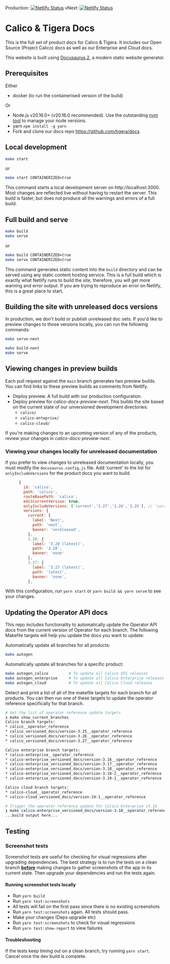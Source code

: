 Production: [![Netlify Status](https://api.netlify.com/api/v1/badges/58c3464e-f1ba-4a32-8c6e-0e41fe8e0f45/deploy-status)](https://app.netlify.com/sites/tigera/deploys)
vNext: [![Netlify Status](https://api.netlify.com/api/v1/badges/b5b32cd6-5303-4d84-90e8-9379a961a5bf/deploy-status)](https://app.netlify.com/sites/calico-docs-preview-next/deploys)

# Calico & Tigera Docs

This is the full set of product docs for Calico & Tigera. It includes our Open Source (Project Calico) docs
as well as our Enterprise and Cloud docs.

This website is built using [Docusaurus 2](https://docusaurus.io/), a modern static website generator.

## Prerequisites

Either

* docker (to run the containerised version of the build)

Or

* Node.js v20.16.0+ (v20.16.0 recommended). Use the outstanding [nvm tool](https://github.com/nvm-sh/nvm) to manage your node versions.
* yarn `npm install -g yarn`
* Fork and clone our docs repo <https://github.com/tigera/docs>

## Local development

```bash
make start 
```

or

```bash
make start CONTAINERIZED=true
```

This command starts a local development server on http://localhost:3000. Most changes are reflected live without
having to restart the server. This build is faster, but does not produce all the warnings and errors of a full build.

## Full build and serve

```bash
make build
make serve
```

or

```bash
make build CONTAINERIZED=true
make serve CONTAINERIZED=true
```

This command generates static content into the `build` directory and can be served using any static content hosting
service. This is a full build which is exactly what Netlify runs to build the site, therefore, you will get more
warning and error output. If you are trying to reproduce an error on Netlify, this is a great place to start.

## Building the site with unreleased docs versions

In production, we don't build or publish unreleased doc sets.
If you'd like to preview changes to those versions locally, you can run the following commands:

```bash
make serve-next
```

```bash
make build-next
make serve
```

## Viewing changes in preview builds

Each pull request against the `main` branch generates two preview builds.
You can find links to these preview builds as comments from Netlify.

* Deploy preview. A full build with our production configuration.
* Deploy preview for _calico-docs-preview-next_. This builds the site based on the current state of our unversioned development directories:
  * `calico/`
  * `calico-enteprise/`
  * `calico-cloud/`

If you're making changes to an upcoming version of any of the products, review your changes in _calico-docs-preview-next_.

### Viewing your changes locally for unreleased documentation

If you prefer to view changes to unreleased documentation locally, you must modify the `docusaurus.config.js` file.
Add 'current' to the list for `onlyIncludeVersions` for the product docs you want to build.

```js
      {
        id: 'calico',
        path: 'calico',
        routeBasePath: 'calico',
        editCurrentVersion: true,
        onlyIncludeVersions: ['current','3.27','3.26','3.25'], // 'current' is added to build the in-development docs  
        versions: {
          current: {
            label: 'Next',
            path: 'next',
            banner: 'unreleased',
          },
          3.28: {
            label: '3.28 (latest)',
            path: '3.28',
            banner: 'none'
          },
          3.27: {
            label: '3.27 (latest)',
            path: 'latest',
            banner: 'none',
          },

```

With this configuration, run `yarn start` or `yarn build && yarn serve` to see your changes.

## Updating the Operator API docs

This repo includes functionality to automatically update the Operator API docs from the current version of Operator
for each branch. The following Makefile targets will help you update the docs you want to update:

Automatically update all branches for all products:

```bash
make autogen
```

Automatically update all branches for a specific product:

```bash
make autogen_calico         # To update all Calico OSS releases
make autogen_enterprise     # To update all Calico Enterprise releases
make autogen_cloud          # To update all Calico Cloud releases
```

Detect and print a list of all of the makefile targets for each branch for all products. You
can then run one of these targets to update the operator reference specifically for that branch.

```bash
# Get the list of operator reference update targets
❯ make show_current_branches
Calico branch targets:
* calico__operator_reference
* calico_versioned_docs/version-3.25__operator_reference
* calico_versioned_docs/version-3.26__operator_reference
* calico_versioned_docs/version-3.27__operator_reference

Calico enterprise branch targets:
* calico-enterprise__operator_reference
* calico-enterprise_versioned_docs/version-3.16__operator_reference
* calico-enterprise_versioned_docs/version-3.17__operator_reference
* calico-enterprise_versioned_docs/version-3.18__operator_reference
* calico-enterprise_versioned_docs/version-3.18-2__operator_reference
* calico-enterprise_versioned_docs/version-3.19-1__operator_reference

Calico cloud branch targets:
* calico-cloud__operator_reference
* calico-cloud_versioned_docs/version-19-1__operator_reference

# Trigger the operator reference update for Calico Enterprise v3.18
❯ make calico-enterprise_versioned_docs/version-3.18__operator_reference
...build output here...
```

## Testing

### Screenshot tests

Screenshot tests are useful for checking for visual regressions after upgrading dependencies.
The best strategy is to run the tests on a clean branch <u>**before**</u> making changes to gather screenshots of the app in its current state. Then upgrade your dependencies and run the tests again.

#### Running screenshot tests locally

- Run `yarn build`
- Run `yarn test:screenshots`
- All tests will fail on the first pass since there is no existing screenshots
- Run `yarn test:screenshots` again. All tests should pass.
- Make your changes (Deps upgrade etc)
- Run `yarn test:screenshots` to check for visual regressions
- Run `yarn test:show-report` to view failures

#### Troubleshooting

If the tests keep timing out on a clean branch, try running `yarn start`. Cancel once the dev build is complete.
